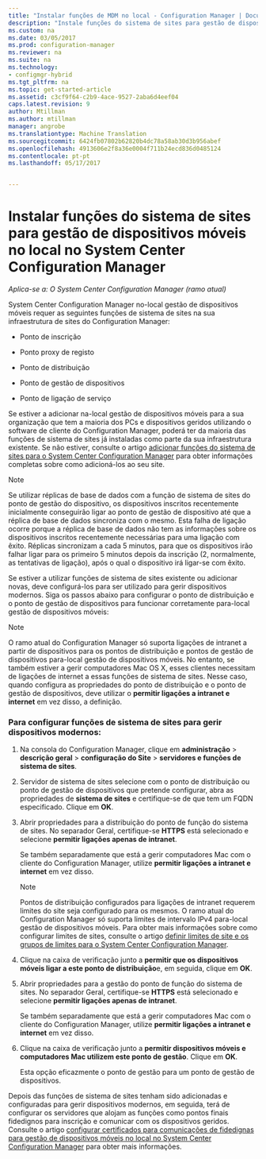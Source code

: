 ```yaml
---
title: "Instalar funções de MDM no local - Configuration Manager | Documentos do Microsoft"
description: "Instale funções do sistema de sites para gestão de dispositivos móveis no local no System Center Configuration Manager."
ms.custom: na
ms.date: 03/05/2017
ms.prod: configuration-manager
ms.reviewer: na
ms.suite: na
ms.technology:
- configmgr-hybrid
ms.tgt_pltfrm: na
ms.topic: get-started-article
ms.assetid: c3cf9f64-c2b9-4ace-9527-2aba6d4eef04
caps.latest.revision: 9
author: Mtillman
ms.author: mtillman
manager: angrobe
ms.translationtype: Machine Translation
ms.sourcegitcommit: 6424fb07802b62820b4dc78a58ab30d3b956abef
ms.openlocfilehash: 4913606e2f8a36e0004f711b24ecd836d0485124
ms.contentlocale: pt-pt
ms.lasthandoff: 05/17/2017


---
```

# <a name="install-site-system-roles-for-on-premises-mobile-device-management-in-system-center-configuration-manager"></a>Instalar funções do sistema de sites para gestão de dispositivos móveis no local no System Center Configuration Manager

*Aplica-se a: O System Center Configuration Manager (ramo atual)*

System Center Configuration Manager no\-local gestão de dispositivos móveis requer as seguintes funções de sistema de sites na sua infraestrutura de sites do Configuration Manager:  

-   Ponto de inscrição  

-   Ponto proxy de registo  

-   Ponto de distribuição  

-   Ponto de gestão de dispositivos  

-   Ponto de ligação de serviço  

 Se estiver a adicionar na\-local gestão de dispositivos móveis para a sua organização que tem a maioria dos PCs e dispositivos geridos utilizando o software de cliente do Configuration Manager, poderá ter da maioria das funções de sistema de sites já instaladas como parte da sua infraestrutura existente. Se não estiver, consulte o artigo [adicionar funções do sistema de sites para o System Center Configuration Manager](../../core/servers/deploy/configure/add-site-system-roles.md) para obter informações completas sobre como adicioná-los ao seu site.  

> [!NOTE]  
>  Se utilizar réplicas de base de dados com a função de sistema de sites do ponto de gestão do dispositivo, os dispositivos inscritos recentemente inicialmente conseguirão ligar ao ponto de gestão de dispositivo até que a réplica de base de dados sincroniza com o mesmo. Esta falha de ligação ocorre porque a réplica de base de dados não tem as informações sobre os dispositivos inscritos recentemente necessárias para uma ligação com êxito. Réplicas sincronizam a cada 5 minutos, para que os dispositivos irão falhar ligar para os primeiro 5 minutos depois da inscrição (2, normalmente, as tentativas de ligação), após o qual o dispositivo irá ligar-se com êxito.  

 Se estiver a utilizar funções de sistema de sites existente ou adicionar novas, deve configurá-los para ser utilizado para gerir dispositivos modernos. Siga os passos abaixo para configurar o ponto de distribuição e o ponto de gestão de dispositivos para funcionar corretamente para\-local gestão de dispositivos móveis:  

> [!NOTE]  
>  O ramo atual do Configuration Manager só suporta ligações de intranet a partir de dispositivos para os pontos de distribuição e pontos de gestão de dispositivos para\-local gestão de dispositivos móveis. No entanto, se também estiver a gerir computadores Mac OS X, esses clientes necessitam de ligações de internet a essas funções de sistema de sites. Nesse caso, quando configura as propriedades do ponto de distribuição e o ponto de gestão de dispositivos, deve utilizar o **permitir ligações a intranet e internet** em vez disso, a definição.  

### <a name="to-configure-site-system-roles-to-manage-modern-devices"></a>Para configurar funções de sistema de sites para gerir dispositivos modernos:  

1.  Na consola do Configuration Manager, clique em **administração** > **descrição geral** > **configuração do Site** > **servidores e funções de sistema de sites**.  

2.  Servidor de sistema de sites selecione com o ponto de distribuição ou ponto de gestão de dispositivos que pretende configurar, abra as propriedades de **sistema de sites** e certifique-se de que tem um FQDN especificado. Clique em **OK**.  

3.  Abrir propriedades para a distribuição do ponto de função do sistema de sites. No separador Geral, certifique-se **HTTPS** está selecionado e selecione **permitir ligações apenas de intranet**.  

     Se também separadamente que está a gerir computadores Mac com o cliente do Configuration Manager, utilize **permitir ligações a intranet e internet** em vez disso.  

    > [!NOTE]  
    >  Pontos de distribuição configurados para ligações de intranet requerem limites do site seja configurado para os mesmos. O ramo atual do Configuration Manager só suporta limites de intervalo IPv4 para\-local gestão de dispositivos móveis. Para obter mais informações sobre como configurar limites de sites, consulte o artigo [definir limites de site e os grupos de limites para o System Center Configuration Manager](../../core/servers/deploy/configure/define-site-boundaries-and-boundary-groups.md).  

4.  Clique na caixa de verificação junto a **permitir que os dispositivos móveis ligar a este ponto de distribuição**e, em seguida, clique em **OK**.  

5.  Abrir propriedades para a gestão do ponto de função do sistema de sites. No separador Geral, certifique-se **HTTPS** está selecionado e selecione **permitir ligações apenas de intranet**.  

     Se também separadamente que está a gerir computadores Mac com o cliente do Configuration Manager, utilize **permitir ligações a intranet e internet** em vez disso.  

6.  Clique na caixa de verificação junto a **permitir dispositivos móveis e computadores Mac utilizem este ponto de gestão**. Clique em **OK**.  

     Esta opção eficazmente o ponto de gestão para um ponto de gestão de dispositivos.  

 Depois das funções de sistema de sites tenham sido adicionadas e configuradas para gerir dispositivos modernos, em seguida, terá de configurar os servidores que alojam as funções como pontos finais fidedignos para inscrição e comunicar com os dispositivos geridos. Consulte o artigo [configurar certificados para comunicações de fidedignas para gestão de dispositivos móveis no local no System Center Configuration Manager](../../mdm/get-started/set-up-certificates-on-premises-mdm.md) para obter mais informações.  

